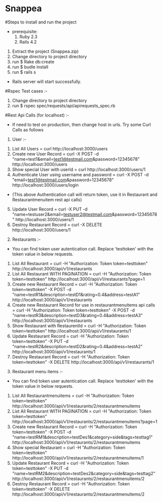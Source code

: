 # Snappea

#Steps to install and run the project

* prerequisite:
  1. Ruby 2.3
  2. Rails 4.2

1. Extract the project (Snappea.zip) 
2. Change directory to project directory
3. run $ Rake db:create
4. run $ budle install
5. run $ rails s

* Rails server will start successfully.


#Rspec Test cases :-

1. Change directory to project directory
2. run $ rspec spec/requests/api/apirequests_spec.rb


#Rest Api Calls (for localhost) :-

* If need to test on production, then change host in urls. Try some Curl Calls as follows

1) User :- 

1. List All Users = curl http://localhost:3000/users
2. Create new User Record = curl -X POST -d "name=test1&email=test1@testmail.com&password=12345678" http://localhost:3000/users
3. Show special User with userId = curl http://localhost:3000/users/1
4. Authenticate User using username and password = curl -X POST -d "email=test1@testmail.com&password=12345678" http://localhost:3000/users/login
 * (This above Authentication call will return token, use it in Restaurant and Restaurantmenuitem rest api calls)
5. Update User Record = curl -X PUT -d "name=testuser2&email=testuser2@testmail.com&password=12345678" http://localhost:3000/users/1
6. Destroy Restaurant Record = curl -X DELETE http://localhost:3000/users/1


2) Restaurants :- 

* You can find token user autentication call. Replace 'testtoken' with the token value in below requests. 

1. List All Restaurant = curl -H "Authorization: Token token=testtoken" http://localhost:3000/api/v1/restaurants
2. List All Restaurant WITH PAGINATION = curl -H "Authorization: Token token=testtoken" http://localhost:3000/api/v1/restaurants?page=1
3. Create new Restaurant Record = curl -H "Authorization: Token token=testtoken" -X POST -d "name=testR1&description=testD1&rating=0.4&address=testA1" http://localhost:3000/api/v1/restaurants
4. Create new Restaurant Record for use in restaurantmenuitems api calls = curl -H "Authorization: Token token=testtoken" -X POST -d "name=testR3&description=testD3&rating=0.4&address=testA3" http://localhost:3000/api/v1/restaurants
5. Show Restaurant with RestaurentId = curl -H "Authorization: Token token=testtoken" http://localhost:3000/api/v1/restaurants/1
6. Update Restaurant Record = curl -H "Authorization: Token token=testtoken" -X PUT -d "name=testR2&description=testD2&rating=0.4&address=testA2" http://localhost:3000/api/v1/restaurants/1
7. Destroy Restaurant Record = curl -H "Authorization: Token token=testtoken" -X DELETE http://localhost:3000/api/v1/restaurants/1


3) Restaurant menu items :- 

* You can find token user autentication call. Replace 'testtoken' with the token value in below requests. 

1. List All Restaurantmenuitems = curl -H "Authorization: Token token=testtoken" http://localhost:3000/api/v1/restaurants/2/restaurantmenuitems
2. List All Restaurant WITH PAGINATION = curl -H "Authorization: Token token=testtoken" http://localhost:3000/api/v1/restaurants/2/restaurantmenuitems?page=1
3. Create new Restaurant Record = curl -H "Authorization: Token token=testtoken" -X POST -d "name=testRM1&description=testDes1&category=side&tags=testtag1" http://localhost:3000/api/v1/restaurants/2/restaurantmenuitems
4. Show special Restaurant = curl -H "Authorization: Token token=testtoken" http://localhost:3000/api/v1/restaurants/2/restaurantmenuitems/1
5. Update Restaurant Record = curl -H "Authorization: Token token=testtoken" -X PUT -d "name=testRM2&description=testDes2&category=side&tags=testtag2" http://localhost:3000/api/v1/restaurants/2/restaurantmenuitems/2
6. Destroy Restaurant Record = curl -H "Authorization: Token token=testtoken" -X DELETE http://localhost:3000/api/v1/restaurants/2/restaurantmenuitems/2


